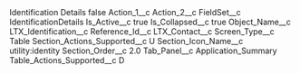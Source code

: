 <?xml version="1.0" encoding="UTF-8"?>
<CustomMetadata xmlns="http://soap.sforce.com/2006/04/metadata" xmlns:xsi="http://www.w3.org/2001/XMLSchema-instance" xmlns:xsd="http://www.w3.org/2001/XMLSchema">
    <label>Identification Details</label>
    <protected>false</protected>
    <values>
        <field>Action_1__c</field>
        <value xsi:nil="true"/>
    </values>
    <values>
        <field>Action_2__c</field>
        <value xsi:nil="true"/>
    </values>
    <values>
        <field>FieldSet__c</field>
        <value xsi:type="xsd:string">IdentificationDetails</value>
    </values>
    <values>
        <field>Is_Active__c</field>
        <value xsi:type="xsd:boolean">true</value>
    </values>
    <values>
        <field>Is_Collapsed__c</field>
        <value xsi:type="xsd:boolean">true</value>
    </values>
    <values>
        <field>Object_Name__c</field>
        <value xsi:type="xsd:string">LTX_Identification__c</value>
    </values>
    <values>
        <field>Reference_Id__c</field>
        <value xsi:type="xsd:string">LTX_Contact__c</value>
    </values>
    <values>
        <field>Screen_Type__c</field>
        <value xsi:type="xsd:string">Table</value>
    </values>
    <values>
        <field>Section_Actions_Supported__c</field>
        <value xsi:type="xsd:string">U</value>
    </values>
    <values>
        <field>Section_Icon_Name__c</field>
        <value xsi:type="xsd:string">utility:identity</value>
    </values>
    <values>
        <field>Section_Order__c</field>
        <value xsi:type="xsd:double">2.0</value>
    </values>
    <values>
        <field>Tab_Panel__c</field>
        <value xsi:type="xsd:string">Application_Summary</value>
    </values>
    <values>
        <field>Table_Actions_Supported__c</field>
        <value xsi:type="xsd:string">D</value>
    </values>
</CustomMetadata>
